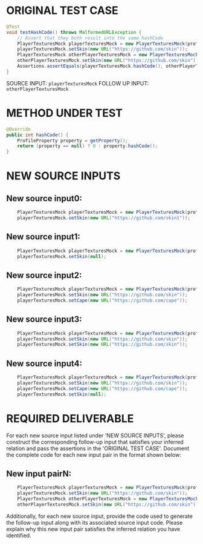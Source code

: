 # ORIGINAL TEST CASE
```java
@Test
void testHashCode() throws MalformedURLException {
    // Assert that they both result into the same hashCode
    PlayerTexturesMock playerTexturesMock = new PlayerTexturesMock(profile);
    playerTexturesMock.setSkin(new URL("https://github.com/skin"));
    PlayerTexturesMock otherPlayerTexturesMock = new PlayerTexturesMock(profile);
    otherPlayerTexturesMock.setSkin(new URL("https://github.com/skin"));
    Assertions.assertEquals(playerTexturesMock.hashCode(), otherPlayerTexturesMock.hashCode());
}

```
SOURCE INPUT: `playerTexturesMock`
FOLLOW UP INPUT: `otherPlayerTexturesMock`


# METHOD UNDER TEST
```java
@Override
public int hashCode() {
    ProfileProperty property = getProperty();
    return (property == null) ? 0 : property.hashCode();
}

```


# NEW SOURCE INPUTS
## New source input0:
```java
    PlayerTexturesMock playerTexturesMock = new PlayerTexturesMock(profile);
    playerTexturesMock.setSkin(new URL("https://github.com/skin1"));
```

## New source input1:
```java
    PlayerTexturesMock playerTexturesMock = new PlayerTexturesMock(profile);
    playerTexturesMock.setSkin(null);
```

## New source input2:
```java
    PlayerTexturesMock playerTexturesMock = new PlayerTexturesMock(profile);
    playerTexturesMock.setSkin(new URL("https://github.com/skin"));
    playerTexturesMock.setCape(new URL("https://github.com/cape"));
```

## New source input3:
```java
    PlayerTexturesMock playerTexturesMock = new PlayerTexturesMock(profile);
    playerTexturesMock.setSkin(new URL("https://github.com/skin"));
    playerTexturesMock.setSkin(new URL("https://github.com/skin"));
```

## New source input4:
```java
    PlayerTexturesMock playerTexturesMock = new PlayerTexturesMock(profile);
    playerTexturesMock.setSkin(new URL("https://github.com/skin"));
    playerTexturesMock.setCape(new URL("https://github.com/cape"));
    playerTexturesMock.setSkin(null);
```



# REQUIRED DELIVERABLE
For each new source input listed under 'NEW SOURCE INPUTS', please construct the corresponding follow-up input that satisfies your inferred relation and pass the assertions in the 'ORIGINAL TEST CASE'. Document the complete code for each new input pair in the format shown below:
## New input pairN:
```java
    PlayerTexturesMock playerTexturesMock = new PlayerTexturesMock(profile);
    playerTexturesMock.setSkin(new URL("https://github.com/skin"));
    PlayerTexturesMock otherPlayerTexturesMock = new PlayerTexturesMock(profile);
    otherPlayerTexturesMock.setSkin(new URL("https://github.com/skin"));
```

Additionally, for each new source input, provide the code used to generate the follow-up input along with its associated source input code. Please explain why this new input pair satisfies the inferred relation you have identified.